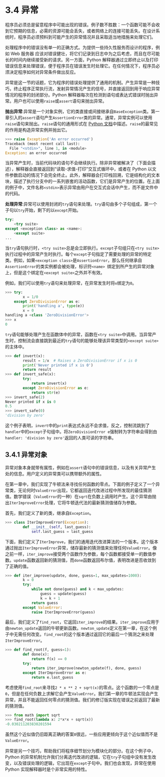 # 3.4 异常

程序员必须总是留意程序中可能出现的错误。例子数不胜数：一个函数可能不会收到它预期的信息，必需的资源可能会丢失，或者网络上的连接可能丢失。在设计系统时，程序员必须预料到可能产生的异常情况并且采取适当地措施来处理它们。

处理程序中的错误没有单一的正确方式。为提供一些持久性服务而设计的程序，例如 Web 服务器 应该对错误健壮，将它们记录到日志中为之后考虑，而且在尽可能长的时间内继续接受新的请求。另一方面，Python 解释器通过立即终止以及打印错误信息来处理错误，便于程序员在错误发生时处理它。在任何情况下，程序员必须决定程序如何对异常条件做出反应。

异常是这一节的话题，它为程序的错误处理提供了通用的机制。产生异常是一种技巧，终止程序正常执行流，发射异常情况产生的信号，并直接返回到用于响应异常情况的程序的封闭部分。Python 解释器每次在检测到语句或表达式错误时抛出异常。用户也可以使用`raise`或`assert`语句来抛出异常。

**抛出异常**:异常是一个对象实例，它的类直接或间接继承自`BaseException`类。第一章引入的`assert`语句产生`AssertionError`类的异常。通常，异常实例可以使用`raise`语句来抛出。`raise`语句的通用形式在 [Python 文档](http://docs.python.org/py3k/reference/simple_stmts.html#raise)中描述。`raise`的最常见的作用是构造异常实例并抛出它。

```py
>>> raise Exception('An error occurred')
Traceback (most recent call last):
  File "<stdin>", line 1, in <module>
Exception: an error occurred
```

当异常产生时，当前代码块的语句不会继续执行。除非异常被解决了（下面会描述），解释器会直接返回到“读取-求值-打印”交互式循环中，或者在 Python 以文件参数启动的情况下会完全终止。此外，解释器会打印栈回溯，它是结构化的文本块，描述了执行分支中的一系列嵌套的活动函数，它们是异常产生的位置。在上面的例子中，文件名称`<stdin>`表示异常由用户在交互式会话中产生，而不是文件中的代码。

**处理异常**:异常可以使用封闭的`try`语句来处理。`try`语句由多个子句组成，第一个子句以`try`开始，剩下的以`except`开始。

```py
try:
    <try suite>
except <exception class> as <name>:
    <except suite>
...
```

当`try`语句执行时，`<try suite>`总是会立即执行。`except`子句组只在`<try suite>`执行过程中的异常产生时执行。每个`except`子句指定了需要处理的异常的特定类。例如，如果`<exception class>`是`AssertionError`，那么任何继承自`AssertionError`的类实例都会被处理，标识符`<name> `绑定到所产生的异常对象上，但是这个绑定在`<except suite>`之外并不有效。

例如，我们可以使用`try`语句来处理异常，在异常发生时将`x`绑定为`0`。

```py
>>> try:
        x = 1/0
    except ZeroDivisionError as e:
        print('handling a', type(e))
        x = 0
handling a <class 'ZeroDivisionError'>
>>> x
0
```

`try`语句能够处理产生在函数体中的异常，函数在`<try suite>`中调用。当异常产生时，控制流会直接跳到最近的`try`语句的能够处理该异常类型的`<except suite>`的主体中。

```py
>>> def invert(x):
        result = 1/x  # Raises a ZeroDivisionError if x is 0
        print('Never printed if x is 0')
        return result
>>> def invert_safe(x):
        try:
            return invert(x)
        except ZeroDivisionError as e:
            return str(e)
>>> invert_safe(2)
Never printed if x is 0
0.5
>>> invert_safe(0)
'division by zero'
```

这个例子表明，`invert`中的`print`表达式永远不会求值，反之，控制流跳到了`handler`中的`except`子句组中。将`ZeroDivisionError e`强制转为字符串会得到由`handler: 'division by zero'`返回的人类可读的字符串。

## 3.4.1 异常对象

异常对象本身就带有属性，例如在`assert`语句中的错误信息，以及有关异常产生处的信息。用户定义的异常类可以携带额外的属性。

在第一章中，我们实现了牛顿法来寻找任何函数的零点。下面的例子定义了一个异常类，无论何时`ValueError`出现，它都返回迭代改进过程中所发现的最佳猜测值。数学错误（`ValueError`的一种）在`sqrt`在负数上调用时产生。这个异常由抛出`IterImproveError`处理，它将牛顿迭代法的最新猜测值储存为参数。

首先，我们定义了新的类，继承自`Exception`。

```py
>>> class IterImproveError(Exception):
        def __init__(self, last_guess):
            self.last_guess = last_guess
```

下面，我们定义了`IterImprove`，我们的通用迭代改进算法的一个版本。这个版本通过抛出`IterImproveError`异常，储存最新的猜测值来处理任何`ValueError`。像之前一样，`iter_improve`接受两个函数作为参数，每个函数都接受单一的数值参数。`update`函数返回新的猜测值，而`done`函数返回布尔值，表明改进是否收敛到了正确的值。

```py
>>> def iter_improve(update, done, guess=1, max_updates=1000):
        k = 0
        try:
            while not done(guess) and k < max_updates:
                guess = update(guess)
                k = k + 1
            return guess
        except ValueError:
            raise IterImproveError(guess)
```

最后，我们定义了`find_root`，它返回`iter_improve`的结果。`iter_improve`应用于由`newton_update`返回的牛顿更新函数。`newton_update`定义在第一章，在这个例子中无需任何改变。`find_root`的这个版本通过返回它的最后一个猜测之来处理`IterImproveError`。

```py
>>> def find_root(f, guess=1):
        def done(x):
            return f(x) == 0
        try:
            return iter_improve(newton_update(f), done, guess)
        except IterImproveError as e:
            return e.last_guess
```

考虑使用`find_root`来寻找`2 * x ** 2 + sqrt(x)`的零点。这个函数的一个零点是`0`，但是在任何负数上求解它会产生`ValueError`。我们第一章的牛顿法实现会产生异常，并且不能返回任何零点的猜测值。我们的修订版实现在错误之前返回了最新的猜测值。

```py
>>> from math import sqrt
>>> find_root(lambda x: 2*x*x + sqrt(x))
-0.030211203830201594
```

虽然这个近似值仍旧距离正确的答案`0`很远，一些应用更倾向于这个近似值而不是`ValueError`。

异常是另一个技巧，帮助我们将程序细节划分为模块化的部分。在这个例子中，Python 的异常机制允许我们分离迭代改进的逻辑，它在`try`子句组中没有发生改变，以及错误处理的逻辑，它出现在`except`子句中。我们也会发现，异常在使用 Python 实现解释器时是个非常实用的特性。
